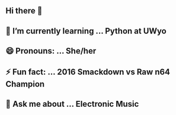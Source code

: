 ## Hi there 👋
## 🌱 I’m currently learning ... Python at UWyo
## 😄 Pronouns: ... She/her
## ⚡ Fun fact: ... 2016 Smackdown vs Raw n64 Champion 
## 💬 Ask me about ... Electronic Music


<!--
**lppv1304/lppv1304** is a ✨ _special_ ✨ repository because its `README.md` (this file) appears on your GitHub profile.

Here are some ideas to get you started:

- 🔭 I’m currently working on ...
- 🌱 I’m currently learning ...
- 👯 I’m looking to collaborate on ...
- 🤔 I’m looking for help with ...
- 💬 Ask me about ...
- 📫 How to reach me: ...
- 😄 Pronouns: ...
- ⚡ Fun fact: ...
-->
